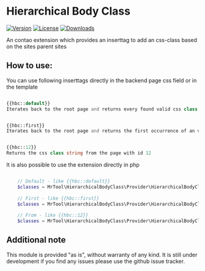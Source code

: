 Hierarchical Body Class
========================

[![Version](http://img.shields.io/packagist/v/MrTool/contao-hierarchical-body-class.svg?style=flat-square)](https://github.com/MrTool/contao-hierarchicalBodyClass)
[![License](http://img.shields.io/packagist/l/MrTool/contao-hierarchical-body-class.svg?style=flat-square)](https://github.com/MrTool/contao-hierarchicalBodyClass)
[![Downloads](http://img.shields.io/packagist/dt/MrTool/contao-hierarchical-body-class.svg?style=flat-square)](https://github.com/MrTool/contao-hierarchicalBodyClass)

An contao extension which provides an inserttag to add an css-class based on the sites parent sites



How to use:
------------

You can use following inserttags directly in the backend page css field or in the template

```php

{{hbc::default}}
Iterates back to the root page and returns every found valid css class string


{{hbc::first}}
Iterates back to the root page and returns the first occurrence of an valid css class string


{{hbc::12}}
Returns the css class string from the page with id 12

```

It is also possible to use the extension directly in php

```php

    // Default - like {{hbc::default}}
    $classes = MrTool\HierarchicalBodyClass\Provider\HierarchicalBodyClass::getAll($pageId)
    
    // First - like {{hbc::first}}
    $classes = MrTool\HierarchicalBodyClass\Provider\HierarchicalBodyClass::getFirst($pageId)
    
    // From - like {{hbc::12}}
    $classes = MrTool\HierarchicalBodyClass\Provider\HierarchicalBodyClass::getFrom($pageId)

```

Additional note
--------------

This module is provided "as is", without warranty of any kind.
It is still under development if you find any issues please use the github issue tracker.